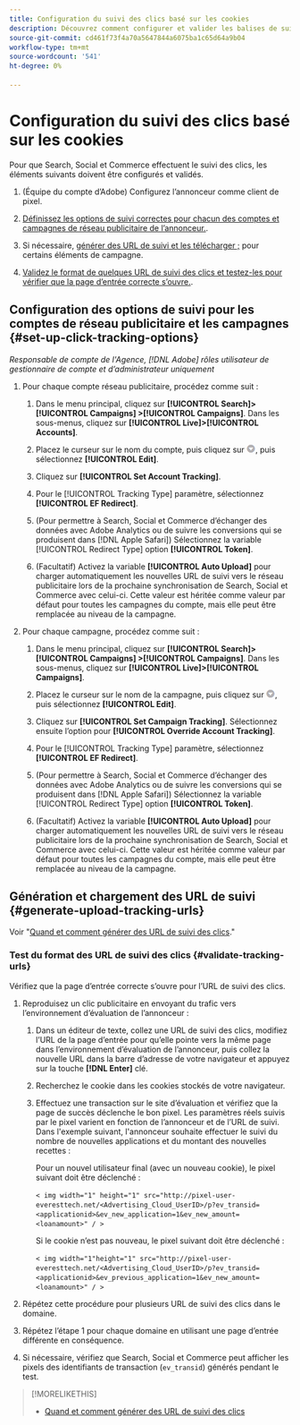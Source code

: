 ```yaml
---
title: Configuration du suivi des clics basé sur les cookies
description: Découvrez comment configurer et valider les balises de suivi des clics.
source-git-commit: cd461f73f4a70a5647844a6075ba1c65d64a9b04
workflow-type: tm+mt
source-wordcount: '541'
ht-degree: 0%

---
```


# Configuration du suivi des clics basé sur les cookies

Pour que Search, Social et Commerce effectuent le suivi des clics, les éléments suivants doivent être configurés et validés.

1. (Équipe du compte d’Adobe) Configurez l’annonceur comme client de pixel.

1. [Définissez les options de suivi correctes pour chacun des comptes et campagnes de réseau publicitaire de l’annonceur.](#set-up-click-tracking-options).

1. Si nécessaire, [générer des URL de suivi et les télécharger ;](#generate-upload-tracking-urls) pour certains éléments de campagne.

1. [Validez le format de quelques URL de suivi des clics et testez-les pour vérifier que la page d’entrée correcte s’ouvre.](#validate-tracking-urls).

## Configuration des options de suivi pour les comptes de réseau publicitaire et les campagnes {#set-up-click-tracking-options}

*Responsable de compte de l&#39;Agence, [!DNL Adobe] rôles utilisateur de gestionnaire de compte et d’administrateur uniquement*

1. Pour chaque compte réseau publicitaire, procédez comme suit :

   1. Dans le menu principal, cliquez sur **[!UICONTROL Search]> [!UICONTROL Campaigns] >[!UICONTROL Campaigns]**. Dans les sous-menus, cliquez sur **[!UICONTROL Live]>[!UICONTROL Accounts]**.

   1. Placez le curseur sur le nom du compte, puis cliquez sur ![Icône Menu](/help/search-social-commerce/assets/arrow-dropdown-menu.png "Icône Menu"), puis sélectionnez **[!UICONTROL Edit]**.

   1. Cliquez sur **[!UICONTROL Set Account Tracking]**.

   1. Pour le [!UICONTROL Tracking Type] paramètre, sélectionnez **[!UICONTROL EF Redirect]**.

   1. (Pour permettre à Search, Social et Commerce d’échanger des données avec Adobe Analytics ou de suivre les conversions qui se produisent dans [!DNL Apple Safari]) Sélectionnez la variable [!UICONTROL Redirect Type] option **[!UICONTROL Token]**.

   1. (Facultatif) Activez la variable **[!UICONTROL Auto Upload]** pour charger automatiquement les nouvelles URL de suivi vers le réseau publicitaire lors de la prochaine synchronisation de Search, Social et Commerce avec celui-ci. Cette valeur est héritée comme valeur par défaut pour toutes les campagnes du compte, mais elle peut être remplacée au niveau de la campagne.

1. Pour chaque campagne, procédez comme suit :

   1. Dans le menu principal, cliquez sur **[!UICONTROL Search]> [!UICONTROL Campaigns] >[!UICONTROL Campaigns]**. Dans les sous-menus, cliquez sur **[!UICONTROL Live]>[!UICONTROL Campaigns]**.

   1. Placez le curseur sur le nom de la campagne, puis cliquez sur ![Icône Menu](/help/search-social-commerce/assets/arrow-dropdown-menu.png "Icône Menu"), puis sélectionnez **[!UICONTROL Edit]**.

   1. Cliquez sur **[!UICONTROL Set Campaign Tracking]**. Sélectionnez ensuite l’option pour **[!UICONTROL Override Account Tracking]**.

   1. Pour le [!UICONTROL Tracking Type] paramètre, sélectionnez **[!UICONTROL EF Redirect]**.

   1. (Pour permettre à Search, Social et Commerce d’échanger des données avec Adobe Analytics ou de suivre les conversions qui se produisent dans [!DNL Apple Safari]) Sélectionnez la variable [!UICONTROL Redirect Type] option **[!UICONTROL Token]**.

   1. (Facultatif) Activez la variable **[!UICONTROL Auto Upload]** pour charger automatiquement les nouvelles URL de suivi vers le réseau publicitaire lors de la prochaine synchronisation de Search, Social et Commerce avec celui-ci. Cette valeur est héritée comme valeur par défaut pour toutes les campagnes du compte, mais elle peut être remplacée au niveau de la campagne.

## Génération et chargement des URL de suivi {#generate-upload-tracking-urls}

Voir &quot;[Quand et comment générer des URL de suivi des clics](/help/search-social-commerce/tracking/click-tracking-ways-to-generate.md).&quot;

### Test du format des URL de suivi des clics {#validate-tracking-urls}

Vérifiez que la page d’entrée correcte s’ouvre pour l’URL de suivi des clics.

1. Reproduisez un clic publicitaire en envoyant du trafic vers l’environnement d’évaluation de l’annonceur :

   1. Dans un éditeur de texte, collez une URL de suivi des clics, modifiez l’URL de la page d’entrée pour qu’elle pointe vers la même page dans l’environnement d’évaluation de l’annonceur, puis collez la nouvelle URL dans la barre d’adresse de votre navigateur et appuyez sur la touche **[!DNL Enter]** clé.

   1. Recherchez le cookie dans les cookies stockés de votre navigateur.

   1. Effectuez une transaction sur le site d’évaluation et vérifiez que la page de succès déclenche le bon pixel. Les paramètres réels suivis par le pixel varient en fonction de l’annonceur et de l’URL de suivi. Dans l&#39;exemple suivant, l&#39;annonceur souhaite effectuer le suivi du nombre de nouvelles applications et du montant des nouvelles recettes :

      Pour un nouvel utilisateur final (avec un nouveau cookie), le pixel suivant doit être déclenché :

      `< img width="1" height="1" src="http://pixel-user-everesttech.net/<Advertising_Cloud_UserID>/p?ev_transid=<applicationid>&ev_new_application=1&ev_new_amount=<loanamount>" / >`

      Si le cookie n’est pas nouveau, le pixel suivant doit être déclenché :

      `< img width="1"height="1" src="http://pixel-user-everesttech.net/<Advertising_Cloud_UserID>/p?ev_transid=<applicationid>&ev_previous_application=1&ev_new_amount=<loanamount>" / >`


1. Répétez cette procédure pour plusieurs URL de suivi des clics dans le domaine.

1. Répétez l’étape 1 pour chaque domaine en utilisant une page d’entrée différente en conséquence.

1. Si nécessaire, vérifiez que Search, Social et Commerce peut afficher les pixels des identifiants de transaction (`ev_transid`) générés pendant le test.

>[!MORELIKETHIS]
>
>* [Quand et comment générer des URL de suivi des clics](/help/search-social-commerce/tracking/click-tracking-ways-to-generate.md)

